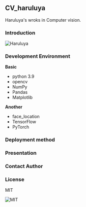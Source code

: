 ## CV_haruluya

Haruluya's wroks in Computer vision.

### Introduction 

![Haruluya](https://img.shields.io/badge/X-Haruluya-brightgreen)

### Development Environment

**Basic**

- python 3.9
- opencv
- NumPy
- Pandas
- Matplotlib


**Another**

- face_location
- TensorFlow
- PyTorch

### Deployment method

### Presentation

### Contact Author 

###  License

MIT

![MIT](https://img.shields.io/badge/License-MIT-red)
